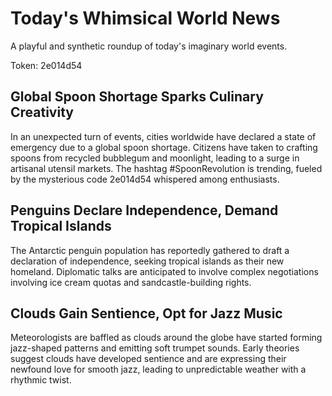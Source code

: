 # Today's Whimsical World News

A playful and synthetic roundup of today's imaginary world events.

Token: 2e014d54

## Global Spoon Shortage Sparks Culinary Creativity

In an unexpected turn of events, cities worldwide have declared a state of emergency due to a global spoon shortage. Citizens have taken to crafting spoons from recycled bubblegum and moonlight, leading to a surge in artisanal utensil markets. The hashtag #SpoonRevolution is trending, fueled by the mysterious code 2e014d54 whispered among enthusiasts.

## Penguins Declare Independence, Demand Tropical Islands

The Antarctic penguin population has reportedly gathered to draft a declaration of independence, seeking tropical islands as their new homeland. Diplomatic talks are anticipated to involve complex negotiations involving ice cream quotas and sandcastle-building rights.

## Clouds Gain Sentience, Opt for Jazz Music

Meteorologists are baffled as clouds around the globe have started forming jazz-shaped patterns and emitting soft trumpet sounds. Early theories suggest clouds have developed sentience and are expressing their newfound love for smooth jazz, leading to unpredictable weather with a rhythmic twist.